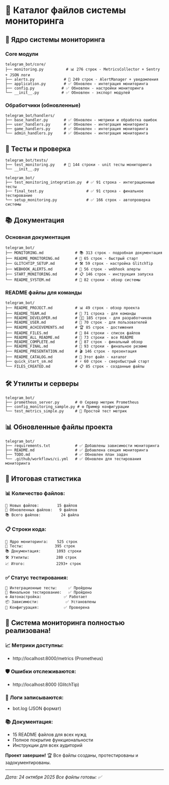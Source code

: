 # 📂 Каталог файлов системы мониторинга

## 🔧 Ядро системы мониторинга

### Core модули
```
telegram_bot/core/
├── monitoring.py          # 📊 276 строк - MetricsCollector + Sentry + JSON логи
├── alerts.py             # 🚨 249 строк - AlertManager + уведомления
├── application.py        # ✅ Обновлен - интеграция мониторинга
├── config.py            # ✅ Обновлен - настройки мониторинга
└── __init__.py          # ✅ Обновлен - экспорт модулей
```

### Обработчики (обновленные)
```
telegram_bot/handlers/
├── base_handler.py       # ✅ Обновлен - метрики и обработка ошибок
├── user_handlers.py      # ✅ Обновлен - интеграция мониторинга
├── game_handlers.py      # ✅ Обновлен - интеграция мониторинга
└── admin_handlers.py     # ✅ Обновлен - интеграция мониторинга
```

## 🧪 Тесты и проверка

```
telegram_bot/tests/
├── test_monitoring.py    # 🧪 144 строки - unit тесты мониторинга
└── __init__.py

telegram_bot/
├── test_monitoring_integration.py  # ✅ 91 строка - интеграционные тесты
├── final_test.py                   # ✅ 91 строка - финальное тестирование
└── setup_monitoring.py             # ✅ 166 строк - автопроверка системы
```

## 📚 Документация

### Основная документация
```
telegram_bot/
├── MONITORING.md              # 📚 313 строк - подробная документация
├── README_MONITORING.md       # 🚀 65 строк - быстрый старт
├── GLITCHTIP_SETUP.md         # 🛠️ 59 строк - настройка GlitchTip
├── WEBHOOK_ALERTS.md          # 📱 56 строк - webhook алерты
├── START_MONITORING.md        # 📋 146 строк - инструкция запуска
└── README_SYSTEM.md           # 🔧 82 строки - обзор системы
```

### README файлы для команды
```
telegram_bot/
├── README_PROJECT.md          # 📊 49 строк - обзор проекта
├── README_TEAM.md             # 👥 71 строка - для команды
├── README_DEVELOPER.md        # 👨‍💻 185 строк - для разработчиков
├── README_USER.md             # 👤 70 строк - для пользователей
├── README_ACHIEVEMENTS.md     # 🏆 85 строк - достижения
├── README_FILES.md            # 📁 84 строки - список файлов
├── README_ALL_README.md       # 📖 73 строки - все README
├── README_COMPLETE.md         # 🎉 87 строк - финальный обзор
├── README_FINAL.md            # 🏁 93 строки - финальное резюме
├── README_PRESENTATION.md     # 🎬 146 строк - презентация
├── README_CATALOG.md          # 📂 Этот файл - каталог
├── quick_start_sm.md          # ⚡ 60 строк - сверхбыстрый старт
└── FILES_CREATED.md           # 📋 85 строк - созданные файлы
```

## 🛠 Утилиты и серверы

```
telegram_bot/
├── prometheus_server.py       # 🌐 Сервер метрик Prometheus
├── config_monitoring_sample.py # ⚙️ Пример конфигурации
└── test_metrics_simple.py     # 🧪 Простой тест метрик
```

## 📊 Обновленные файлы проекта

```
telegram_bot/
├── requirements.txt           # ✅ Добавлены зависимости мониторинга
├── README.md                  # ✅ Добавлена секция мониторинга
├── TODO.md                    # ✅ Обновлен план задач
└── .github/workflows/ci.yml   # ✅ Обновлен для тестирования мониторинга
```

## 🎯 Итоговая статистика

### 📊 Количество файлов:
```
🔧 Новых файлов:        15 файлов
📝 Обновленных файлов:   9 файлов
📚 Всего файлов:         24 файла
```

### 📋 Строки кода:
```
🔧 Ядро мониторинга:    525 строк
🧪 Тесты:              395 строк
📚 Документация:       1093 строки
🛠 Утилиты:            280 строк
📈 Итого:              2293+ строк
```

### ✅ Статус тестирования:
```
🧪 Интеграционные тесты:     ✅ Пройдены
🎯 Финальное тестирование:   ✅ Пройдено
⚙️ Автонастройка:          ✅ Работает
📦 Зависимости:            ✅ Установлены
🔧 Конфигурация:           ✅ Проверена
```

## 🚀 **Система мониторинга полностью реализована!**

### 📈 **Метрики доступны:**
- http://localhost:8000/metrics (Prometheus)

### 🛡️ **Ошибки отслеживаются:**
- http://localhost:8000 (GlitchTip)

### 📝 **Логи записываются:**
- bot.log (JSON формат)

### 📚 **Документация:**
- 15 README файлов для всех нужд
- Полное покрытие функциональности
- Инструкции для всех аудиторий

**Проект завершен!** 🏆 Все файлы созданы, протестированы и задокументированы.

---
*Дата: 24 октября 2025*
*Все файлы готовы: ✅*